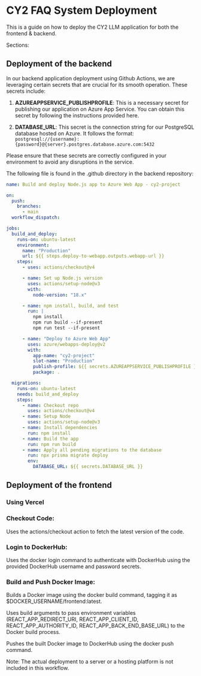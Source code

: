 # CY2 FAQ System Deployment

This is a guide on how to deploy the CY2 LLM application for both the frontend & backend.

Sections:

## Deployment of the backend

In our backend application deployment using Github Actions, we are leveraging certain secrets that are crucial for its smooth operation. These secrets include:

1. **AZUREAPPSERVICE_PUBLISHPROFILE**: This is a necessary secret for publishing our application on Azure App Service. You can obtain this secret by following the instructions provided here.

2. **DATABASE_URL**: This secret is the connection string for our PostgreSQL database hosted on Azure. It follows the format: `postgresql://{username}:{password}@{server}.postgres.database.azure.com:5432`

Please ensure that these secrets are correctly configured in your environment to avoid any disruptions in the service.

The following file is found in the .github directory in the backend repository:

```yaml
name: Build and deploy Node.js app to Azure Web App - cy2-project

on:
  push:
    branches:
      - main
  workflow_dispatch:

jobs:
  build_and_deploy:
    runs-on: ubuntu-latest
    environment:
      name: "Production"
      url: ${{ steps.deploy-to-webapp.outputs.webapp-url }}
    steps:
      - uses: actions/checkout@v4

      - name: Set up Node.js version
        uses: actions/setup-node@v3
        with:
          node-version: "18.x"

      - name: npm install, build, and test
        run: |
          npm install
          npm run build --if-present
          npm run test --if-present

      - name: "Deploy to Azure Web App"
        uses: azure/webapps-deploy@v2
        with:
          app-name: "cy2-project"
          slot-name: "Production"
          publish-profile: ${{ secrets.AZUREAPPSERVICE_PUBLISHPROFILE }}
          package: .

  migrations:
    runs-on: ubuntu-latest
    needs: build_and_deploy
    steps:
      - name: Checkout repo
        uses: actions/checkout@v4
      - name: Setup Node
        uses: actions/setup-node@v3
      - name: Install dependencies
        run: npm install
      - name: Build the app
        run: npm run build
      - name: Apply all pending migrations to the database
        run: npx prisma migrate deploy
        env:
          DATABASE_URL: ${{ secrets.DATABASE_URL }}
```

## Deployment of the frontend

### Using Vercel

### Checkout Code:

Uses the actions/checkout action to fetch the latest version of the code.

### Login to DockerHub:

Uses the docker login command to authenticate with DockerHub using the provided DockerHub username and password secrets.

### Build and Push Docker Image:

Builds a Docker image using the docker build command, tagging it as $DOCKER_USERNAME/frontend:latest.

Uses build arguments to pass environment variables (REACT_APP_REDIRECT_URI, REACT_APP_CLIENT_ID, REACT_APP_AUTHORITY_ID, REACT_APP_BACK_END_BASE_URL) to the Docker build process.

Pushes the built Docker image to DockerHub using the docker push command.

Note: The actual deployment to a server or a hosting platform is not included in this workflow.
